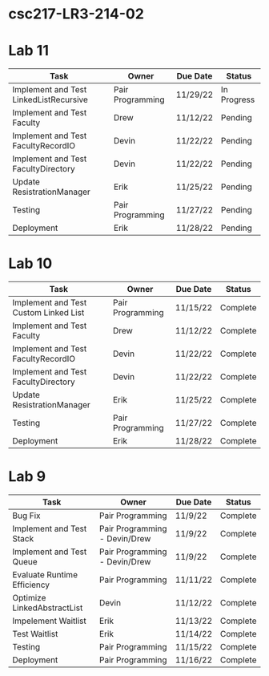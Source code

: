 # csc217-LR3-214-02

# Lab 11

| Task | Owner | Due Date | Status |
| - | - | - | - |
| Implement and Test LinkedListRecursive | Pair Programming | 11/29/22 | In Progress |
| Implement and Test Faculty | Drew | 11/12/22 | Pending | 
| Implement and Test FacultyRecordIO | Devin | 11/22/22 | Pending | 
| Implement and Test FacultyDirectory | Devin | 11/22/22 | Pending | 
| Update ResistrationManager | Erik | 11/25/22 | Pending |
| Testing | Pair Programming | 11/27/22 | Pending |
| Deployment | Erik | 11/28/22 | Pending | 

# Lab 10

| Task | Owner | Due Date | Status |
| - | - | - | - |
| Implement and Test Custom Linked List | Pair Programming | 11/15/22 | Complete |
| Implement and Test Faculty | Drew | 11/12/22 | Complete | 
| Implement and Test FacultyRecordIO | Devin | 11/22/22 | Complete | 
| Implement and Test FacultyDirectory | Devin | 11/22/22 | Complete | 
| Update ResistrationManager | Erik | 11/25/22 | Complete |
| Testing | Pair Programming | 11/27/22 | Complete |
| Deployment | Erik | 11/28/22 | Complete | 

# Lab 9

| Task | Owner | Due Date | Status |
| - | - | - | - |
| Bug Fix | Pair Programming | 11/9/22 | Complete |
| Implement and Test Stack | Pair Programming - Devin/Drew | 11/9/22 | Complete |
| Implement and Test Queue | Pair Programming - Devin/Drew | 11/9/22 | Complete | 
| Evaluate Runtime Efficiency | Pair Programming | 11/11/22 | Complete | 
| Optimize LinkedAbstractList | Devin | 11/12/22 | Complete | 
| Impelement Waitlist | Erik | 11/13/22 | Complete |
| Test Waitlist | Erik | 11/14/22 | Complete |
| Testing | Pair Programming | 11/15/22 | Complete |
| Deployment | Pair Programming | 11/16/22 | Complete | 

